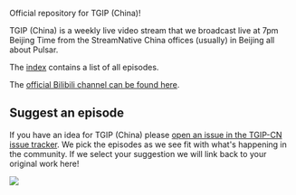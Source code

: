 Official repository for TGIP (China)!

TGIP (China) is a weekly live video stream that we broadcast live at 7pm Beijing Time from the StreamNative China offices (usually) in Beijing all about Pulsar.

The [index](playlist.md) contains a list of all episodes.

The [official Bilibili channel can be found here](https://live.bilibili.com/21468418).

## Suggest an episode

If you have an idea for TGIP (China) please [open an issue in the TGIP-CN issue tracker](https://github.com/streamnative/tgip-cn/issues/new).
We pick the episodes as we see fit with what's happening in the community.
If we select your suggestion we will link back to your original work here!

![](images/cover.png)